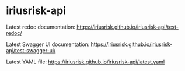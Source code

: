 # iriusrisk-api

Latest redoc documentation: https://iriusrisk.github.io/iriusrisk-api/test-redoc/

Latest Swagger UI documentation: https://iriusrisk.github.io/iriusrisk-api/test-swagger-ui/ 

Latest YAML file: https://iriusrisk.github.io/iriusrisk-api/latest.yaml
